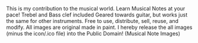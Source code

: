 This is my contribution to the musical world.
Learn Musical Notes at your pace!
Trebel and Bass clef included
Geared towards guitar, but works just the same for other instruments.
Free to use, distribute, sell, reuse, and modify.
All images are original made in paint.
I hereby release the all images (minus the icon/.ico file) into the Public Domain!
(Musical Note Images)
